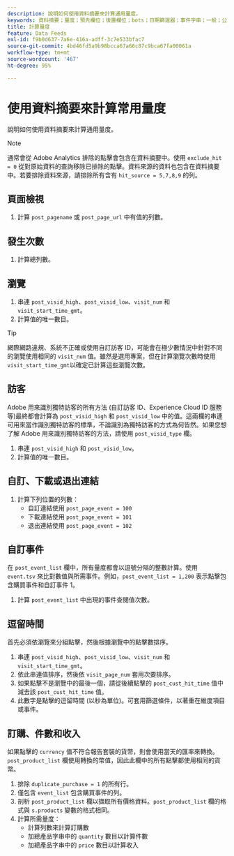 ```yaml
---
description: 說明如何使用資料摘要來計算通用量度。
keywords: 資料摘要；量度；預先欄位；後置欄位；bots；日期篩選器；事件字串；一般；公式
title: 計算量度
feature: Data Feeds
exl-id: f9b0d637-7a6e-416a-adff-3c7e533bfac7
source-git-commit: 4bd46fd5a9b98bcca67a66c87c9bca67fa00061a
workflow-type: tm+mt
source-wordcount: '467'
ht-degree: 95%

---
```


# 使用資料摘要來計算常用量度

說明如何使用資料摘要來計算通用量度。

>[!NOTE]
>
>通常會從 Adobe Analytics 排除的點擊會包含在資料摘要中。使用 `exclude_hit = 0` 從對原始資料的查詢移除已排除的點擊。資料來源的資料也包含在資料摘要中。若要排除資料來源，請排除所有含有 `hit_source = 5,7,8,9` 的列。

## 頁面檢視

1. 計算 `post_pagename` 或 `post_page_url` 中有值的列數。

## 發生次數

1. 計算總列數。

## 瀏覽

1. 串連 `post_visid_high`、`post_visid_low`、`visit_num` 和 `visit_start_time_gmt`。
1. 計算值的唯一數目。

>[!TIP]
>
>網際網路違規、系統不正確或使用自訂訪客 ID，可能會在極少數情況中針對不同的瀏覽使用相同的 `visit_num` 值。雖然是選用專案，但在計算瀏覽次數時使用`visit_start_time_gmt`以確定已計算這些瀏覽次數。

## 訪客

Adobe 用來識別獨特訪客的所有方法 (自訂訪客 ID、Experience Cloud ID 服務等)最終都會計算為 `post_visid_high` 和 `post_visid_low` 中的值。這兩欄的串連可用來當作識別獨特訪客的標準，不論識別為獨特訪客的方式為何皆然。如果您想了解 Adobe 用來識別獨特訪客的方法，請使用 `post_visid_type` 欄。

1. 串連 `post_visid_high` 和 `post_visid_low`。
2. 計算值的唯一數目。

## 自訂、下載或退出連結

1. 計算下列位置的列數：
   * 自訂連結使用 `post_page_event = 100`
   * 下載連結使用 `post_page_event = 101`
   * 退出連結使用 `post_page_event = 102`

## 自訂事件

在 `post_event_list` 欄中，所有量度都會以逗號分隔的整數計算。使用 `event.tsv` 來比對數值與所需事件。例如，`post_event_list = 1,200` 表示點擊包含購買事件和自訂事件 1。

1. 計算 `post_event_list` 中出現的事件查閱值次數。

## 逗留時間

首先必須依瀏覽來分組點擊，然後根據瀏覽中的點擊數排序。

1. 串連 `post_visid_high`、`post_visid_low`、`visit_num` 和 `visit_start_time_gmt`。
2. 依此串連值排序，然後依 `visit_page_num` 套用次要排序。
3. 如果點擊不是瀏覽中的最後一個，請從後續點擊的 `post_cust_hit_time` 值中減去該 `post_cust_hit_time` 值。
4. 此數字是點擊的逗留時間 (以秒為單位)。可套用篩選條件，以著重在維度項目或事件。

## 訂購、件數和收入

如果點擊的 `currency` 值不符合報告套裝的貨幣，則會使用當天的匯率來轉換。`post_product_list` 欄使用轉換的幣值，因此此欄中的所有點擊都使用相同的貨幣。

1. 排除 `duplicate_purchase = 1` 的所有行。
2. 僅包含 `event_list` 包含購買事件的列。
3. 剖析 `post_product_list` 欄以擷取所有價格資料。`post_product_list` 欄的格式與 `s.products` 變數的格式相同。
4. 計算所需量度：
   * 計算列數來計算訂購數
   * 加總產品字串中的 `quantity` 數目以計算件數
   * 加總產品字串中的 `price` 數目以計算收入
